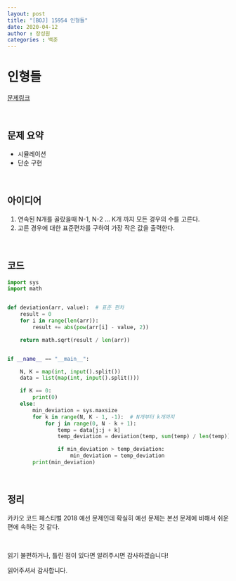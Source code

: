 ```yaml
---
layout: post
title: "[BOJ] 15954 인형들"
date: 2020-04-12
author : 장성원
categories : 백준
---
```


# 인형들

[문제링크](https://www.acmicpc.net/problem/15954)

<br>

## 문제 요약

- 시뮬레이션
- 단순 구현

<br>

## 아이디어

1.  연속된 N개를 골랐을때 N-1, N-2 ... K개 까지 모든 경우의 수를 고른다.
2.  고른 경우에 대한 표준편차를 구하여 가장 작은 값을 출력한다.

<br>

## 코드

```python
import sys
import math


def deviation(arr, value):  # 표준 편차
    result = 0
    for i in range(len(arr)):
        result += abs(pow(arr[i] - value, 2))

    return math.sqrt(result / len(arr))


if __name__ == "__main__":

    N, K = map(int, input().split())
    data = list(map(int, input().split()))

    if K == 0:
        print(0)
    else:
        min_deviation = sys.maxsize
        for k in range(N, K - 1, -1):  # N개부터 k개까지
            for j in range(0, N - k + 1):
                temp = data[j:j + k]
                temp_deviation = deviation(temp, sum(temp) / len(temp))

                if min_deviation > temp_deviation:
                    min_deviation = temp_deviation
        print(min_deviation)

```

<br>



## 정리

카카오 코드 페스티벌 2018 예선 문제인데 확실히 예선 문제는 본선 문제에 비해서 쉬운 편에 속하는 것 같다. 



<br>

읽기 불편하거나, 틀린 점이 있다면 알려주시면 감사하겠습니다!

읽어주셔서 감사합니다.